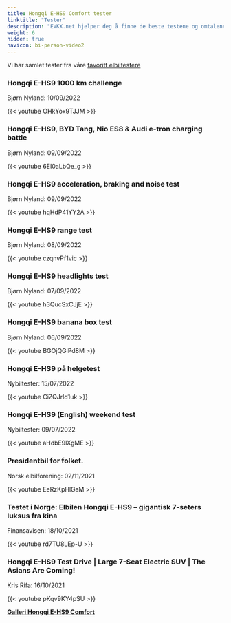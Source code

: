 ```yaml
---
title: Hongqi E-HS9 Comfort tester
linktitle: "Tester"
description: "EVKX.net hjelper deg å finne de beste testene og omtalene av denne modellen."
weight: 6
hidden: true
navicon: bi-person-video2
---
```

Vi har samlet tester fra våre [favoritt elbiltestere](../../../../../guides/evreviewers/)

<div class="container text-center shadow p-2 pe-4 mb-5 bg-body-tertiary rounded border">
<h3>Hongqi E-HS9 1000 km challenge</h3>
<p>Bjørn Nyland: 10/09/2022</p>

{{< youtube OHkYox9TJJM >}}

</div>
<div class="container text-center shadow p-2 pe-4 mb-5 bg-body-tertiary rounded border">
<h3>Hongqi E-HS9, BYD Tang, Nio ES8 & Audi e-tron charging battle</h3>
<p>Bjørn Nyland: 09/09/2022</p>

{{< youtube 6EI0aLbQe_g >}}

</div>
<div class="container text-center shadow p-2 pe-4 mb-5 bg-body-tertiary rounded border">
<h3>Hongqi E-HS9 acceleration, braking and noise test</h3>
<p>Bjørn Nyland: 09/09/2022</p>

{{< youtube hqHdP41YY2A >}}

</div>
<div class="container text-center shadow p-2 pe-4 mb-5 bg-body-tertiary rounded border">
<h3>Hongqi E-HS9 range test</h3>
<p>Bjørn Nyland: 08/09/2022</p>

{{< youtube czqnvPf1vic >}}

</div>
<div class="container text-center shadow p-2 pe-4 mb-5 bg-body-tertiary rounded border">
<h3>Hongqi E-HS9 headlights test</h3>
<p>Bjørn Nyland: 07/09/2022</p>

{{< youtube h3QucSxCJjE >}}

</div>
<div class="container text-center shadow p-2 pe-4 mb-5 bg-body-tertiary rounded border">
<h3>Hongqi E-HS9 banana box test</h3>
<p>Bjørn Nyland: 06/09/2022</p>

{{< youtube BGOjQGlPd8M >}}

</div>
<div class="container text-center shadow p-2 pe-4 mb-5 bg-body-tertiary rounded border">
<h3>Hongqi E-HS9 på helgetest</h3>
<p>Nybiltester: 15/07/2022</p>

{{< youtube CiZQJrld1uk >}}

</div>
<div class="container text-center shadow p-2 pe-4 mb-5 bg-body-tertiary rounded border">
<h3>Hongqi E-HS9 (English) weekend test</h3>
<p>Nybiltester: 09/07/2022</p>

{{< youtube aHdbE9lXgME >}}

</div>
<div class="container text-center shadow p-2 pe-4 mb-5 bg-body-tertiary rounded border">
<h3>Presidentbil for folket.</h3>
<p>Norsk elbilforening: 02/11/2021</p>

{{< youtube EeRzKpHlGaM >}}

</div>
<div class="container text-center shadow p-2 pe-4 mb-5 bg-body-tertiary rounded border">
<h3>Testet i Norge: Elbilen Hongqi E-HS9 – gigantisk 7-seters luksus fra kina</h3>
<p>Finansavisen: 18/10/2021</p>

{{< youtube rd7TU8LEp-U >}}

</div>
<div class="container text-center shadow p-2 pe-4 mb-5 bg-body-tertiary rounded border">
<h3>Hongqi E-HS9 Test Drive | Large 7-Seat Electric SUV | The Asians Are Coming!</h3>
<p>Kris Rifa: 16/10/2021</p>

{{< youtube pKqv9KY4pSU >}}

</div>
<div class="mt-3 mb-3">
<a href="../gallery/" class="text-decoration-none text-black">
<strong><i class="bi-arrow-left"></i>Galleri  </strong>
</a>
<a href="../" class="text-decoration-none text-black float-end">
<strong>Hongqi E-HS9 Comfort <i class="bi-arrow-right"></i></strong>
</a>
</div>
